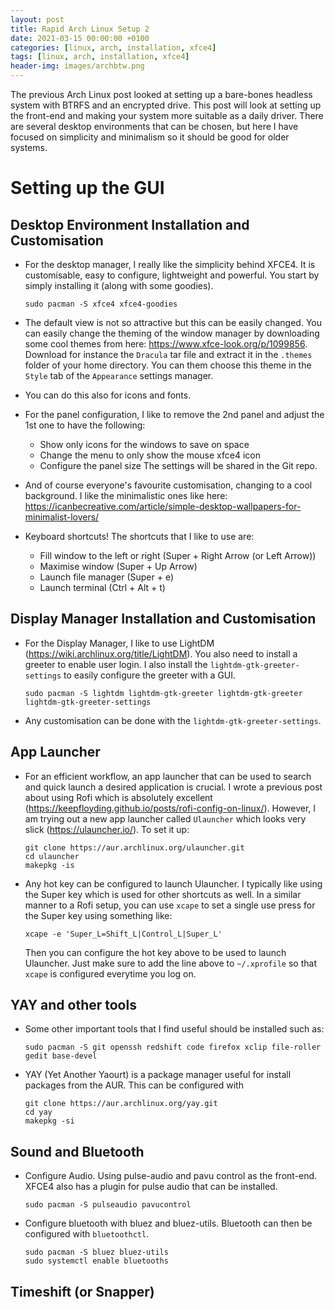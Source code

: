 ```yaml
---
layout: post
title: Rapid Arch Linux Setup 2 
date: 2021-03-15 00:00:00 +0100
categories: [linux, arch, installation, xfce4]
tags: [linux, arch, installation, xfce4]
header-img: images/archbtw.png
---
```


The previous Arch Linux post looked at setting up a bare-bones headless system with BTRFS and an encrypted drive. This post will look at setting up the front-end and making your system more suitable as a daily driver. There are several desktop environments that can be chosen, but here I have focused on simplicity and minimalism so it should be good for older systems. 

# Setting up the GUI

## Desktop Environment Installation and Customisation

* For the desktop manager, I really like the simplicity behind XFCE4. It is customisable, easy to configure, lightweight and powerful. You start by simply installing it (along with some goodies).

    ```
    sudo pacman -S xfce4 xfce4-goodies
    ```
    
* The default view is not so attractive but this can be easily changed. You can easily change the theming of the window manager by downloading some cool themes from here: https://www.xfce-look.org/p/1099856. Download for instance the `Dracula` tar file and extract it in the `.themes` folder of your home directory. You can them choose this theme in the `Style` tab of the `Appearance` settings manager.


* You can do this also for icons and fonts. 

* For the panel configuration, I like to remove the 2nd panel and adjust the 1st one to have the following:
    * Show only icons for the windows to save on space
    * Change the menu to only show the mouse xfce4 icon
    * Configure the panel size
The settings will be shared in the Git repo. 

* And of course everyone's favourite customisation, changing to a cool background. I like the minimalistic ones like here: https://icanbecreative.com/article/simple-desktop-wallpapers-for-minimalist-lovers/ 

* Keyboard shortcuts! The shortcuts that I like to use are:
    * Fill window to the left or right (Super + Right Arrow (or Left Arrow))
    * Maximise window (Super + Up Arrow)
    * Launch file manager (Super + e)
    * Launch terminal (Ctrl + Alt + t)


## Display Manager Installation and Customisation

* For the Display Manager, I like to use LightDM (https://wiki.archlinux.org/title/LightDM). You also need to install a greeter to enable user login. I also install the `lightdm-gtk-greeter-settings` to easily configure the greeter with a GUI. 

    ```
    sudo pacman -S lightdm lightdm-gtk-greeter lightdm-gtk-greeter lightdm-gtk-greeter-settings
    ```

* Any customisation can be done with the `lightdm-gtk-greeter-settings`.

## App Launcher 

* For an efficient workflow, an app launcher that can be used to search and quick launch a desired application is crucial. I wrote a previous post about using Rofi which is absolutely excellent (https://keepfloyding.github.io/posts/rofi-config-on-linux/). However, I am trying out a new app launcher called `Ulauncher` which looks very slick (https://ulauncher.io/). To set it up:

    ```
    git clone https://aur.archlinux.org/ulauncher.git
    cd ulauncher
    makepkg -is 
    ```

* Any hot key can be configured to launch Ulauncher. I typically like using the Super key which is used for other shortcuts as well. In a similar manner to a Rofi setup, you can use `xcape` to set a single use press for the Super key using something like:
    ```
    xcape -e 'Super_L=Shift_L|Control_L|Super_L'
    ```
    Then you can configure the hot key above to be used to launch Ulauncher. Just make sure to add the line above to `~/.xprofile` so that `xcape` is configured everytime you log on.


## YAY and other tools

* Some other important tools that I find useful should be installed such as:

    ```
    sudo pacman -S git openssh redshift code firefox xclip file-roller gedit base-devel
    ```

* YAY (Yet Another Yaourt) is a package manager useful for install packages from the AUR. This can be configured with 

    ```
    git clone https://aur.archlinux.org/yay.git
    cd yay
    makepkg -si
    ``` 

## Sound and Bluetooth

* Configure Audio. Using pulse-audio and pavu control as the front-end. XFCE4 also has a plugin for pulse audio that can be installed.

    ```
    sudo pacman -S pulseaudio pavucontrol
    ```

* Configure bluetooth with bluez and bluez-utils. Bluetooth can then be configured with `bluetoothctl`.

    ```
    sudo pacman -S bluez bluez-utils
    sudo systemctl enable bluetooths
    ```

## Timeshift (or Snapper)




